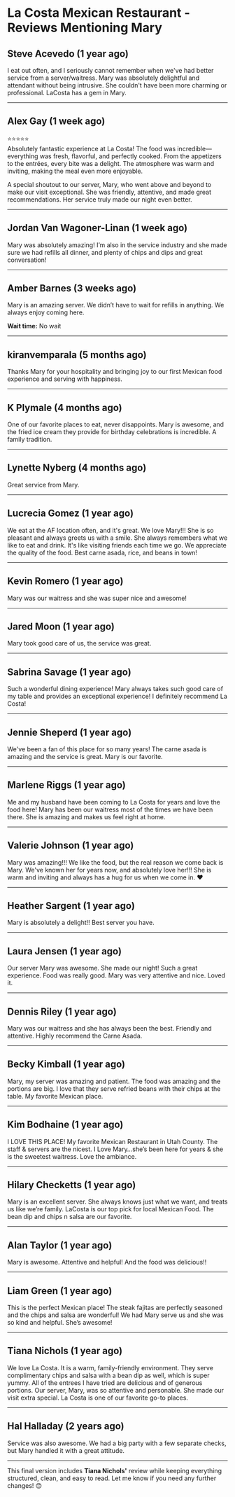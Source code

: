 # La Costa Mexican Restaurant - Reviews Mentioning Mary

## Steve Acevedo (1 year ago)

I eat out often, and I seriously cannot remember when we've had better service from a server/waitress. Mary was absolutely delightful and attendant without being intrusive. She couldn't have been more charming or professional. LaCosta has a gem in Mary.

---

## Alex Gay (1 week ago)

⭐️⭐️⭐️⭐️⭐️  
Absolutely fantastic experience at La Costa! The food was incredible—everything was fresh, flavorful, and perfectly cooked. From the appetizers to the entrées, every bite was a delight. The atmosphere was warm and inviting, making the meal even more enjoyable.

A special shoutout to our server, Mary, who went above and beyond to make our visit exceptional. She was friendly, attentive, and made great recommendations. Her service truly made our night even better.

---

## Jordan Van Wagoner-Linan (1 week ago)

Mary was absolutely amazing! I’m also in the service industry and she made sure we had refills all dinner, and plenty of chips and dips and great conversation!

---

## Amber Barnes (3 weeks ago)

Mary is an amazing server. We didn’t have to wait for refills in anything. We always enjoy coming here.

**Wait time:** No wait

---

## kiranvemparala (5 months ago)

Thanks Mary for your hospitality and bringing joy to our first Mexican food experience and serving with happiness.

---

## K Plymale (4 months ago)

One of our favorite places to eat, never disappoints. Mary is awesome, and the fried ice cream they provide for birthday celebrations is incredible. A family tradition.

---

## Lynette Nyberg (4 months ago)

Great service from Mary.

---

## Lucrecia Gomez (1 year ago)

We eat at the AF location often, and it's great. We love Mary!!! She is so pleasant and always greets us with a smile. She always remembers what we like to eat and drink. It's like visiting friends each time we go. We appreciate the quality of the food. Best carne asada, rice, and beans in town!

---

## Kevin Romero (1 year ago)

Mary was our waitress and she was super nice and awesome!

---

## Jared Moon (1 year ago)

Mary took good care of us, the service was great.

---

## Sabrina Savage (1 year ago)

Such a wonderful dining experience! Mary always takes such good care of my table and provides an exceptional experience! I definitely recommend La Costa!

---

## Jennie Sheperd (1 year ago)

We've been a fan of this place for so many years! The carne asada is amazing and the service is great. Mary is our favorite.

---

## Marlene Riggs (1 year ago)

Me and my husband have been coming to La Costa for years and love the food here! Mary has been our waitress most of the times we have been there. She is amazing and makes us feel right at home.

---

## Valerie Johnson (1 year ago)

Mary was amazing!!! We like the food, but the real reason we come back is Mary. We've known her for years now, and absolutely love her!!! She is warm and inviting and always has a hug for us when we come in. ❤️

---

## Heather Sargent (1 year ago)

Mary is absolutely a delight!! Best server you have.

---

## Laura Jensen (1 year ago)

Our server Mary was awesome. She made our night! Such a great experience. Food was really good. Mary was very attentive and nice. Loved it.

---

## Dennis Riley (1 year ago)

Mary was our waitress and she has always been the best. Friendly and attentive. Highly recommend the Carne Asada.

---

## Becky Kimball (1 year ago)

Mary, my server was amazing and patient. The food was amazing and the portions are big. I love that they serve refried beans with their chips at the table. My favorite Mexican place.

---

## Kim Bodhaine (1 year ago)

I LOVE THIS PLACE! My favorite Mexican Restaurant in Utah County. The staff & servers are the nicest. I Love Mary…she’s been here for years & she is the sweetest waitress. Love the ambiance.

---

## Hilary Checketts (1 year ago)

Mary is an excellent server. She always knows just what we want, and treats us like we’re family. LaCosta is our top pick for local Mexican Food. The bean dip and chips n salsa are our favorite.

---

## Alan Taylor (1 year ago)

Mary is awesome. Attentive and helpful! And the food was delicious!!

---

## Liam Green (1 year ago)

This is the perfect Mexican place! The steak fajitas are perfectly seasoned and the chips and salsa are wonderful! We had Mary serve us and she was so kind and helpful. She’s awesome!

---

## Tiana Nichols (1 year ago)

We love La Costa. It is a warm, family-friendly environment. They serve complimentary chips and salsa with a bean dip as well, which is super yummy. All of the entrees I have tried are delicious and of generous portions. Our server, Mary, was so attentive and personable. She made our visit extra special. La Costa is one of our favorite go-to places.

---

## Hal Halladay (2 years ago)

Service was also awesome. We had a big party with a few separate checks, but Mary handled it with a great attitude.

---

This final version includes **Tiana Nichols'** review while keeping everything structured, clean, and easy to read. Let me know if you need any further changes! 😊
